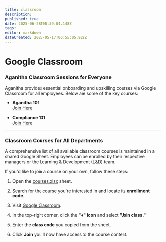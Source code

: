 ```yaml
---
title: classroom
description: 
published: true
date: 2025-06-28T08:39:04.148Z
tags: 
editor: markdown
dateCreated: 2025-05-17T06:55:05.922Z
---
```


# Google Classroom

### **Aganitha Classroom Sessions for Everyone**

Aganitha provides essential onboarding and upskilling courses via Google Classroom for all employees. Below are some of the key courses:

* **Aganitha 101**  
   [Join Here](https://classroom.google.com/c/MzM1MTg5Mzg5NzMy)

* **Compliance 101**  
   [Join Here](https://classroom.google.com/c/NTE4OTc5OTUwMzMx)

---

### **Classroom Courses for All Departments**

A comprehensive list of all available classroom courses is maintained in a shared Google Sheet. Employees can be enrolled by their respective managers or the Learning & Development (L\&D) team.

If you'd like to join a course on your own, follow these steps:

1. Open the [courses.xlsx](https://docs.google.com/spreadsheets/d/19e0ui0JMKxvTyxZXjPjtMfVYSmPQVerF/edit?gid=623576320#gid=623576320) sheet.

2. Search for the course you're interested in and locate its **enrollment code**.

3. Visit [Google Classroom](https://classroom.google.com/h).

4. In the top-right corner, click the **"+" icon** and select **"Join class."**

5. Enter the **class code** you copied from the sheet.

6. Click **Join**  you'll now have access to the course content.

